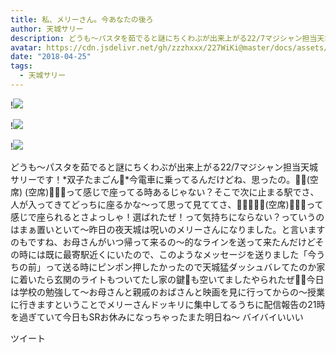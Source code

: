 ```yaml
---
title: 私、メリーさん。今あなたの後ろ
author: 天城サリー
description: どうも〜パスタを茹でると謎にちくわぶが出来上がる22/7マジシャン担当天城サリーです！*双子たまごん🥚*今電車に乗ってるんだけどね、思ったの。👧🏻(空席) (空席)👨🏻🚃って感じで座ってる時あるじゃない？そこで次に...
avatar: https://cdn.jsdelivr.net/gh/zzzhxxx/227WiKi@master/docs/assets/photo/avatar/sally.jpg
date: "2018-04-25"
tags:
  - 天城サリー
---
```


!![](https://cdn.jsdelivr.net/gh/zzzhxxx/227WiKi-image@master/blog-image/sally-2018-04-25_1.jpg)

!![](https://cdn.jsdelivr.net/gh/zzzhxxx/227WiKi-image@master/blog-image/sally-2018-04-25_2.jpg)

!![](https://cdn.jsdelivr.net/gh/zzzhxxx/227WiKi-image@master/blog-image/sally-2018-04-25_3.jpg)


どうも〜パスタを茹でると謎にちくわぶが出来上がる22/7マジシャン担当天城サリーです！*双子たまごん🥚*今電車に乗ってるんだけどね、思ったの。👧🏻(空席) (空席)👨🏻🚃って感じで座ってる時あるじゃない？そこで次に止まる駅でさ、人が入ってきてどっちに座るかな〜って思って見ててさ、👧🏻👱🏻‍♀️(空席)👨🏻🚃って感じで座られるとさよっしゃ！選ばれたぜ！って気持ちにならない？っていうのはまぁ置いといて〜昨日の夜天城は呪いのメリーさんになりました。と言いますのもですね、お母さんがいつ帰って来るの〜的なラインを送って来たんだけどその時には既に最寄駅近くにいたので、このようなメッセージを送りました「今うちの前」って送る時にピンポン押したかったので天城猛ダッシュバレてたのか家に着いたら玄関のライトもついてたし家の鍵🔑も空いてましたやられたぜ👶🏻今日は学校の勉強して〜お母さんと親戚のおばさんと映画を見に行ってからの〜授業に行きますということでメリーさんドッキリに集中してるうちに配信報告の21時を過ぎていて今日もSRお休みになっちゃったまた明日ね〜 バイバイいいい


ツイート



